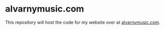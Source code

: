# alvarnymusic.com
This repository will host the code for my website over at [alvarnymusic.com](https://alvarnymusic.com).
